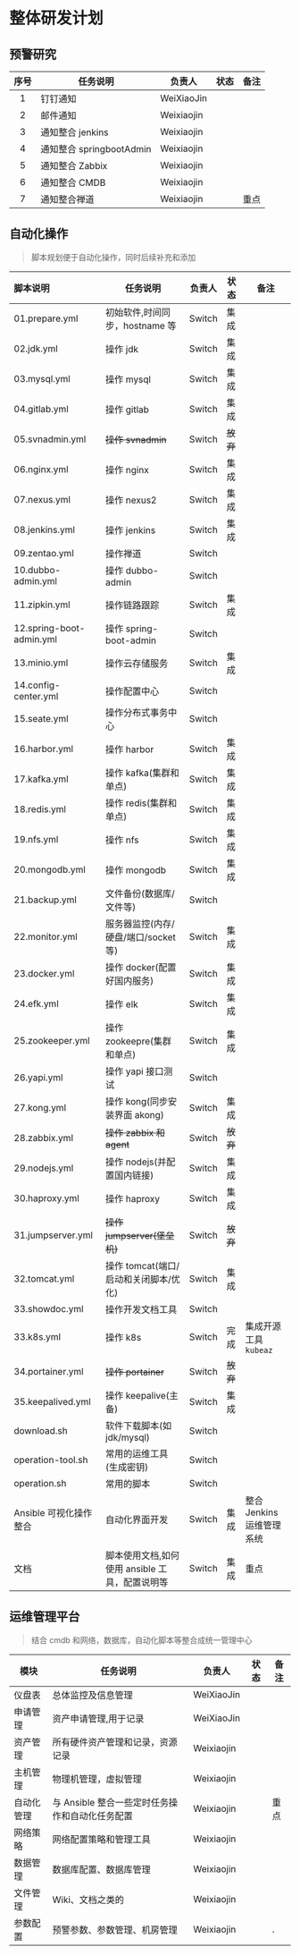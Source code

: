 # 整体研发计划

## 预警研究

| 序号 | 任务说明                 | 负责人     | 状态 | 备注 |
| :--: | ------------------------ | ---------- | ---- | ---- |
|  1   | 钉钉通知                 | WeiXiaoJin |      |      |
|  2   | 邮件通知                 | Weixiaojin |      |      |
|  3   | 通知整合 jenkins         | Weixiaojin |      |      |
|  4   | 通知整合 springbootAdmin | Weixiaojin |      |      |
|  5   | 通知整合 Zabbix          | Weixiaojin |      |      |
|  6   | 通知整合 CMDB            | Weixiaojin |      |      |
|  7   | 通知整合禅道             | Weixiaojin |      | 重点 |

## 自动化操作

> 脚本规划便于自动化操作，同时后续补充和添加

| 脚本说明                 | 任务说明                                       | 负责人 | 状态     | 备注                      |
| :----------------------- | ---------------------------------------------- | ------ | -------- | ------------------------- |
| 01.prepare.yml           | 初始软件,时间同步，hostname 等                 | Switch | 集成     |                           |
| 02.jdk.yml               | 操作 jdk                                       | Switch | 集成     |                           |
| 03.mysql.yml             | 操作 mysql                                     | Switch | 集成     |                           |
| 04.gitlab.yml            | 操作 gitlab                                    | Switch | 集成     |                           |
| 05.svnadmin.yml          | ~~操作 svnadmin~~                              | Switch | ~~放弃~~ |                           |
| 06.nginx.yml             | 操作 nginx                                     | Switch | 集成     |                           |
| 07.nexus.yml             | 操作 nexus2                                    | Switch | 集成     |                           |
| 08.jenkins.yml           | 操作 jenkins                                   | Switch | 集成     |                           |
| 09.zentao.yml            | 操作禅道                                       | Switch |          |                           |
| 10.dubbo-admin.yml       | 操作 dubbo-admin                               | Switch |          |                           |
| 11.zipkin.yml            | 操作链路跟踪                                   | Switch | 集成     |                           |
| 12.spring-boot-admin.yml | 操作 spring-boot-admin                         | Switch |          |                           |
| 13.minio.yml             | 操作云存储服务                                 | Switch | 集成     |                           |
| 14.config-center.yml     | 操作配置中心                                   | Switch |          |                           |
| 15.seate.yml             | 操作分布式事务中心                             | Switch |          |                           |
| 16.harbor.yml            | 操作 harbor                                    | Switch | 集成     |                           |
| 17.kafka.yml             | 操作 kafka(集群和单点)                         | Switch | 集成     |                           |
| 18.redis.yml             | 操作 redis(集群和单点)                         | Switch | 集成     |                           |
| 19.nfs.yml               | 操作 nfs                                       | Switch | 集成     |                           |
| 20.mongodb.yml           | 操作 mongodb                                   | Switch | 集成     |                           |
| 21.backup.yml            | 文件备份(数据库/文件等)                        | Switch |          |                           |
| 22.monitor.yml           | 服务器监控(内存/硬盘/端口/socket 等)           | Switch | 集成     |                           |
| 23.docker.yml            | 操作 docker(配置好国内服务)                    | Switch | 集成     |                           |
| 24.efk.yml               | 操作 elk                                       | Switch | 集成     |                           |
| 25.zookeeper.yml         | 操作 zookeepre(集群和单点)                     | Switch | 集成     |                           |
| 26.yapi.yml              | 操作 yapi 接口测试                             | Switch |          |                           |
| 27.kong.yml              | 操作 kong(同步安装界面 akong)                  | Switch | 集成     |                           |
| 28.zabbix.yml            | ~~操作 zabbix 和 agent~~                       | Switch | ~~放弃~~ |                           |
| 29.nodejs.yml            | 操作 nodejs(并配置国内链接)                    | Switch | 集成     |                           |
| 30.haproxy.yml           | 操作 haproxy                                   | Switch | 集成     |                           |
| 31.jumpserver.yml        | ~~操作 jumpserver(堡垒机)~~                    | Switch | ~~放弃~~ |                           |
| 32.tomcat.yml            | 操作 tomcat(端口/启动和关闭脚本/优化)          | Switch | 集成     |                           |
| 33.showdoc.yml           | 操作开发文档工具                               | Switch |          |                           |
| 33.k8s.yml               | 操作 k8s                                       | Switch | 完成     | 集成开源工具`kubeaz`      |
| 34.portainer.yml         | ~~操作 portainer~~                             | Switch | ~~放弃~~ |                           |
| 35.keepalived.yml        | 操作 keepalive(主备)                           | Switch | 集成     |                           |
| download.sh              | 软件下载脚本(如 jdk/mysql)                     | Switch |          |                           |
| operation-tool.sh        | 常用的运维工具(生成密钥)                       | Switch |          |                           |
| operation.sh             | 常用的脚本                                     | Switch |          |                           |
| Ansible 可视化操作整合   | 自动化界面开发                                 | Switch | 集成     | 整合 Jenkins 运维管理系统 |
| 文档                     | 脚本使用文档,如何使用 ansible 工具，配置说明等 | Switch | 集成     | 重点                      |

## 运维管理平台

> 结合 cmdb 和网络，数据库，自动化脚本等整合成统一管理中心

| 模块       | 任务说明                                        | 负责人     | 状态 | 备注 |
| ---------- | ----------------------------------------------- | ---------- | ---- | ---- |
| 仪盘表     | 总体监控及信息管理                              | WeiXiaoJin |      |      |
| 申请管理   | 资产申请管理,用于记录                           | WeiXiaoJin |      |      |
| 资产管理   | 所有硬件资产管理和记录，资源记录                | Weixiaojin |      |      |
| 主机管理   | 物理机管理，虚拟管理                            | Weixiaojin |      |      |
| 自动化管理 | 与 Ansible 整合一些定时任务操作和自动化任务配置 | Weixiaojin |      | 重点 |
| 网络策略   | 网络配置策略和管理工具                          | Weixiaojin |      |      |
| 数据管理   | 数据库配置、数据库管理                          | Weixiaojin |      |      |
| 文件管理   | Wiki、文档之类的                                | Weixiaojin |      |      |
| 参数配置   | 预警参数、参数管理、机房管理                    | Weixiaojin |      | .    |

